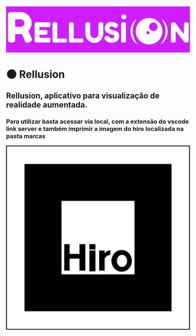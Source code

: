 ![Logo do projeto](/icons/Rellusion.jpg)
# 🌑 Rellusion

## Rellusion, aplicativo para visualização de realidade aumentada.
### Para utilizar basta acessar via local, com a extensão do vscode link server e também imprimir a imagem do hiro localizada na pasta marcas

![Arquivo](/marcas/hiro.png)

